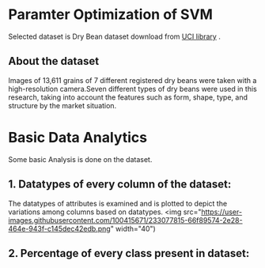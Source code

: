 # Paramter Optimization of SVM

Selected dataset is Dry Bean dataset download from <a href="https://archive.ics.uci.edu/ml/datasets.php?format=&task=cla&att=num&area=&numAtt=greater100&numIns=greater1000&type=&sort=nameUp&view=list" target="_blank">UCI library</a> . 
## About the dataset
Images of 13,611 grains of 7 different registered dry beans were taken with a high-resolution camera.Seven different types of dry beans were used in this research, taking into account the features such as form, shape, type, and structure by the market situation.

# Basic Data Analytics
Some basic Analysis is done on the dataset.
## 1. Datatypes of every column of the dataset: 
The datatypes of attributes is examined and is plotted to depict the variations among columns based on datatypes. 
<img src="https://user-images.githubusercontent.com/100415671/233077815-66f89574-2e28-464e-943f-c145dec42edb.png" width="40")



## 2. Percentage of every class present in dataset: 
